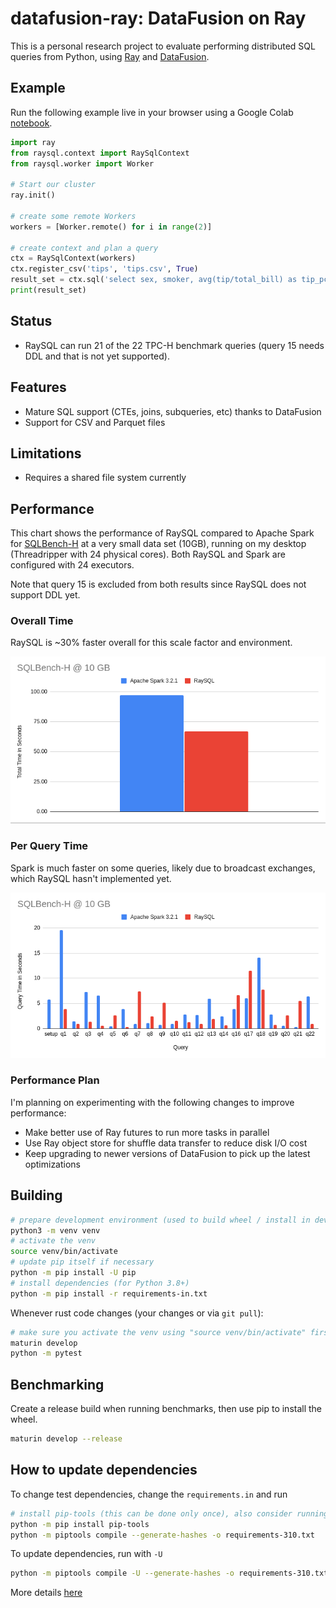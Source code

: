 # datafusion-ray: DataFusion on Ray

This is a personal research project to evaluate performing distributed SQL queries from Python, using
[Ray](https://www.ray.io/) and [DataFusion](https://github.com/apache/arrow-datafusion).

## Example

Run the following example live in your browser using a Google Colab [notebook](https://colab.research.google.com/drive/1tmSX0Lu6UFh58_-DBUVoyYx6BoXHOszP?usp=sharing).

```python
import ray
from raysql.context import RaySqlContext
from raysql.worker import Worker

# Start our cluster
ray.init()

# create some remote Workers
workers = [Worker.remote() for i in range(2)]

# create context and plan a query
ctx = RaySqlContext(workers)
ctx.register_csv('tips', 'tips.csv', True)
result_set = ctx.sql('select sex, smoker, avg(tip/total_bill) as tip_pct from tips group by sex, smoker')
print(result_set)
```

## Status

- RaySQL can run 21 of the 22 TPC-H benchmark queries (query 15 needs DDL and that is not yet supported).

## Features

- Mature SQL support (CTEs, joins, subqueries, etc) thanks to DataFusion
- Support for CSV and Parquet files

## Limitations

- Requires a shared file system currently

## Performance

This chart shows the performance of RaySQL compared to Apache Spark for
[SQLBench-H](https://sqlbenchmarks.io/sqlbench-h/) at a very small data set (10GB), running on my desktop (Threadripper
with 24 physical cores). Both RaySQL and Spark are configured with 24 executors.

Note that query 15 is excluded from both results since RaySQL does not support DDL yet.

### Overall Time

RaySQL is ~30% faster overall for this scale factor and environment.

![SQLBench-H Total](./docs/sqlbench-h-total.png)

### Per Query Time

Spark is much faster on some queries, likely due to broadcast exchanges, which RaySQL hasn't implemented yet.

![SQLBench-H Per Query](./docs/sqlbench-h-per-query.png)

### Performance Plan

I'm planning on experimenting with the following changes to improve performance:

- Make better use of Ray futures to run more tasks in parallel
- Use Ray object store for shuffle data transfer to reduce disk I/O cost
- Keep upgrading to newer versions of DataFusion to pick up the latest optimizations

## Building

```bash
# prepare development environment (used to build wheel / install in development)
python3 -m venv venv
# activate the venv
source venv/bin/activate
# update pip itself if necessary
python -m pip install -U pip
# install dependencies (for Python 3.8+)
python -m pip install -r requirements-in.txt
```

Whenever rust code changes (your changes or via `git pull`):

```bash
# make sure you activate the venv using "source venv/bin/activate" first
maturin develop
python -m pytest
```

## Benchmarking

Create a release build when running benchmarks, then use pip to install the wheel.

```bash
maturin develop --release
```

## How to update dependencies

To change test dependencies, change the `requirements.in` and run

```bash
# install pip-tools (this can be done only once), also consider running in venv
python -m pip install pip-tools
python -m piptools compile --generate-hashes -o requirements-310.txt
```

To update dependencies, run with `-U`

```bash
python -m piptools compile -U --generate-hashes -o requirements-310.txt
```

More details [here](https://github.com/jazzband/pip-tools)
